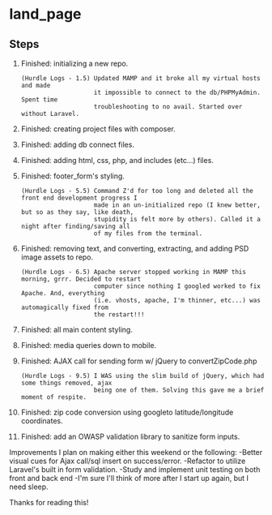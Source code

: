 # land_page

## Steps    
1) Finished: initializing a new repo.

       (Hurdle Logs - 1.5) Updated MAMP and it broke all my virtual hosts and made 
                           it impossible to connect to the db/PHPMyAdmin. Spent time 
                           troubleshooting to no avail. Started over without Laravel. 
                      
2) Finished: creating project files with composer.
3) Finished: adding db connect files.
4) Finished: adding html, css, php, and includes (etc...) files.
5) Finished: footer_form's styling.

       (Hurdle Logs - 5.5) Command Z'd for too long and deleted all the front end development progress I 
                           made in an un-initialized repo (I knew better, but so as they say, like death, 
                           stupidity is felt more by others). Called it a night after finding/saving all 
                           of my files from the terminal.
             
6) Finished: removing text, and converting, extracting, and adding PSD image assets to repo.

       (Hurdle Logs - 6.5) Apache server stopped working in MAMP this morning, grrr. Decided to restart
                           computer since nothing I googled worked to fix Apache. And, everything 
                           (i.e. vhosts, apache, I'm thinner, etc...) was automagically fixed from 
                           the restart!!!

7) Finished: all main content styling.
8) Finished: media queries down to mobile.
9) Finished: AJAX call for sending form w/ jQuery to convertZipCode.php

       (Hurdle Logs - 9.5) I WAS using the slim build of jQuery, which had some things removed, ajax 
                           being one of them. Solving this gave me a brief moment of respite.

10) Finished: zip code conversion using googleto latitude/longitude coordinates.
11) Finished: add an OWASP validation library to sanitize form inputs.

Improvements I plan on making either this weekend or the following:
-Better visual cues for Ajax call/sql insert on success/error. 
-Refactor to utilize Laravel's built in form validation.
-Study and implement unit testing on both front and back end
-I'm sure I'll think of more after I start up again, but I need sleep. 

Thanks for reading this!